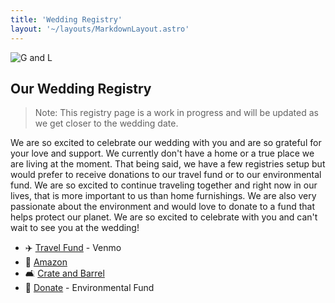 ```yaml
---
title: 'Wedding Registry'
layout: '~/layouts/MarkdownLayout.astro'
---
```


![G and L](/assets/gallery/B_gl_love_lock.jpg)

## Our Wedding Registry

> Note: This registry page is a work in progress and will be updated as we get closer to the wedding date.

We are so excited to celebrate our wedding with you and are so grateful for your love and support. We currently don't have a home or a true place we are living at the moment. That being said, we have a few registries setup but would prefer to receive donations to our travel fund or to our environmental fund. We are so excited to continue traveling together and right now in our lives, that is more important to us than home furnishings. We are also very passionate about the environment and would love to donate to a fund that helps protect our planet. We are so excited to celebrate with you and can't wait to see you at the wedding!

- ✈️ [Travel Fund](https://account.venmo.com/u/GrantBirki) - Venmo
- 🛒 [Amazon](https://www.amazon.com/wedding/grant-birkinbine-leah-caragol--may-2024/registry/11BZEM3G36MR4)
- 🛋️ [Crate and Barrel]()
- 🌱 [Donate](https://www.catf.us/) - Environmental Fund

